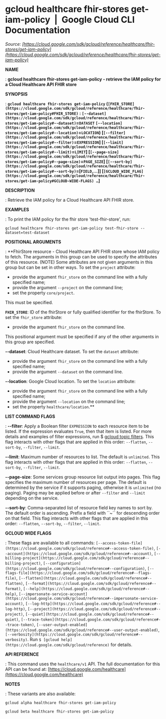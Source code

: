 # gcloud healthcare fhir-stores get-iam-policy  |  Google Cloud CLI Documentation

*Source: [https://cloud.google.com/sdk/gcloud/reference/healthcare/fhir-stores/get-iam-policy](https://cloud.google.com/sdk/gcloud/reference/healthcare/fhir-stores/get-iam-policy)*

**NAME**

: **gcloud healthcare fhir-stores get-iam-policy - retrieve the IAM policy for a Cloud Healthcare API FHIR store**

**SYNOPSIS**

: **`gcloud healthcare fhir-stores get-iam-policy` (`[FHIR_STORE](https://cloud.google.com/sdk/gcloud/reference/healthcare/fhir-stores/get-iam-policy#FHIR_STORE)` : `[--dataset](https://cloud.google.com/sdk/gcloud/reference/healthcare/fhir-stores/get-iam-policy#--dataset)`=`DATASET` `[--location](https://cloud.google.com/sdk/gcloud/reference/healthcare/fhir-stores/get-iam-policy#--location)`=`LOCATION`) [`[--filter](https://cloud.google.com/sdk/gcloud/reference/healthcare/fhir-stores/get-iam-policy#--filter)`=`EXPRESSION`] [`[--limit](https://cloud.google.com/sdk/gcloud/reference/healthcare/fhir-stores/get-iam-policy#--limit)`=`LIMIT`] [`[--page-size](https://cloud.google.com/sdk/gcloud/reference/healthcare/fhir-stores/get-iam-policy#--page-size)`=`PAGE_SIZE`] [`[--sort-by](https://cloud.google.com/sdk/gcloud/reference/healthcare/fhir-stores/get-iam-policy#--sort-by)`=[`FIELD`,…]] [`[GCLOUD_WIDE_FLAG](https://cloud.google.com/sdk/gcloud/reference/healthcare/fhir-stores/get-iam-policy#GCLOUD-WIDE-FLAGS) …`]**

**DESCRIPTION**

: Retrieve the IAM policy for a Cloud Healthcare API FHIR store.

**EXAMPLES**

: To print the IAM policy for the fhir store 'test-fhir-store', run:

```
gcloud healthcare fhir-stores get-iam-policy test-fhir-store --dataset=test-dataset
```

**POSITIONAL ARGUMENTS**

: **FhirStore resource - Cloud Healthcare API FHIR store whose IAM policy to fetch.
The arguments in this group can be used to specify the attributes of this
resource. (NOTE) Some attributes are not given arguments in this group but can
be set in other ways.
To set the `project` attribute:

- provide the argument `fhir_store` on the command line with a fully
specified name;
- provide the argument `--project` on the command line;
- set the property `core/project`.

This must be specified.

**`FHIR_STORE`**:
ID of the fhirStore or fully qualified identifier for the fhirStore.
To set the `fhir_store` attribute:

- provide the argument `fhir_store` on the command line.

This positional argument must be specified if any of the other arguments in this
group are specified.

**--dataset**:
Cloud Healthcare dataset.
To set the `dataset` attribute:

- provide the argument `fhir_store` on the command line with a fully
specified name;
- provide the argument `--dataset` on the command line.

**--location**:
Google Cloud location.
To set the `location` attribute:

- provide the argument `fhir_store` on the command line with a fully
specified name;
- provide the argument `--location` on the command line;
- set the property `healthcare/location`.**

**LIST COMMAND FLAGS**

: **--filter**:
Apply a Boolean filter `EXPRESSION` to each resource item
to be listed. If the expression evaluates `True`, then that item is
listed. For more details and examples of filter expressions, run $ [gcloud topic filters](https://cloud.google.com/sdk/gcloud/reference/topic/filters). This flag
interacts with other flags that are applied in this order:
`--flatten`, `--sort-by`, `--filter`,
`--limit`.

**--limit**:
Maximum number of resources to list. The default is `unlimited`. This
flag interacts with other flags that are applied in this order:
`--flatten`, `--sort-by`, `--filter`,
`--limit`.

**--page-size**:
Some services group resource list output into pages. This flag specifies the
maximum number of resources per page. The default is determined by the service
if it supports paging, otherwise it is `unlimited` (no paging).
Paging may be applied before or after `--filter` and
`--limit` depending on the service.

**--sort-by**:
Comma-separated list of resource field key names to sort by. The default order
is ascending. Prefix a field with ``~´´ for descending order on that
field. This flag interacts with other flags that are applied in this order:
`--flatten`, `--sort-by`, `--filter`,
`--limit`.

**GCLOUD WIDE FLAGS**

: These flags are available to all commands: `[--access-token-file](https://cloud.google.com/sdk/gcloud/reference#--access-token-file)`,
`[--account](https://cloud.google.com/sdk/gcloud/reference#--account)`, `[--billing-project](https://cloud.google.com/sdk/gcloud/reference#--billing-project)`,
`[--configuration](https://cloud.google.com/sdk/gcloud/reference#--configuration)`,
`[--flags-file](https://cloud.google.com/sdk/gcloud/reference#--flags-file)`,
`[--flatten](https://cloud.google.com/sdk/gcloud/reference#--flatten)`, `[--format](https://cloud.google.com/sdk/gcloud/reference#--format)`, `[--help](https://cloud.google.com/sdk/gcloud/reference#--help)`, `[--impersonate-service-account](https://cloud.google.com/sdk/gcloud/reference#--impersonate-service-account)`,
`[--log-http](https://cloud.google.com/sdk/gcloud/reference#--log-http)`,
`[--project](https://cloud.google.com/sdk/gcloud/reference#--project)`, `[--quiet](https://cloud.google.com/sdk/gcloud/reference#--quiet)`, `[--trace-token](https://cloud.google.com/sdk/gcloud/reference#--trace-token)`, `[--user-output-enabled](https://cloud.google.com/sdk/gcloud/reference#--user-output-enabled)`,
`[--verbosity](https://cloud.google.com/sdk/gcloud/reference#--verbosity)`.
Run `$ [gcloud help](https://cloud.google.com/sdk/gcloud/reference)` for details.

**API REFERENCE**

: This command uses the `healthcare/v1` API. The full documentation for
this API can be found at: [https://cloud.google.com/healthcare](https://cloud.google.com/healthcare)

**NOTES**

: These variants are also available:

```
gcloud alpha healthcare fhir-stores get-iam-policy
```

```
gcloud beta healthcare fhir-stores get-iam-policy
```